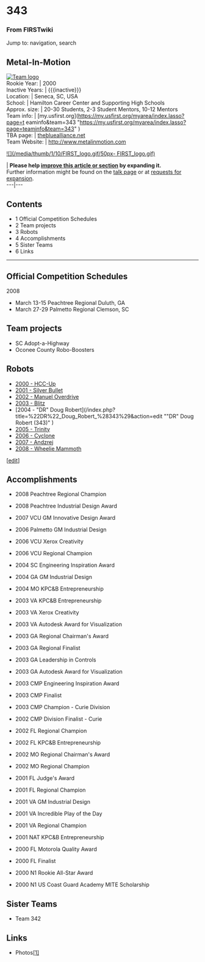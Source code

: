 # 343

### From FIRSTwiki

Jump to: navigation, search

Metal-In-Motion  
---  
[![Team logo](/media/b/b0/Bigmim.jpg)](/index.php/Image:Bigmim.jpg "Team logo"
)  
Rookie Year: | 2000  
Inactive Years: | {{{inactive}}}  
Location: | Seneca, SC, USA  
School: | Hamilton Career Center and Supporting High Schools  
Approx. size: | 20-30 Students, 2-3 Student Mentors, 10-12 Mentors  
Team info: | [my.usfirst.org](https://my.usfirst.org/myarea/index.lasso?page=t
eaminfo&team=343
"https://my.usfirst.org/myarea/index.lasso?page=teaminfo&team=343" )  
TBA page: |
[thebluealliance.net](http://www.thebluealliance.net/tbatv/team.php?team=343
"http://www.thebluealliance.net/tbatv/team.php?team=343" )  
Team Website: | <http://www.metalinmotion.com>  
  
  

[![](/media/thumb/1/10/FIRST_logo.gif/50px-
FIRST_logo.gif)](/index.php/Image:FIRST_logo.gif "" )

| **Please help [improve this article or
section](http://www.firstwiki.net/index.php?title=343&action=edit
"http://www.firstwiki.net/index.php?title=343&action=edit" ) by expanding
it.**  
Further information might be found on the [talk
page](/index.php?title=Talk:343&action=edit "Talk:343" ) or at [requests for
expansion](/index.php/FIRSTwiki:Requests_for_expansion "FIRSTwiki:Requests for
expansion" ).  
---|---  
  
  

## Contents

  * 1 Official Competition Schedules
  * 2 Team projects
  * 3 Robots
  * 4 Accomplishments
  * 5 Sister Teams
  * 6 Links  
---  
  

## Official Competition Schedules

2008

  * March 13-15 Peachtree Regional Duluth, GA 
  * March 27-29 Palmetto Regional Clemson, SC 


## Team projects

  * SC Adopt-a-Highway 
  * Oconee County Robo-Boosters 


## Robots

  * [2000 - HCC-Up ](/index.php?title=HCC-Up_%28343%29&action=edit "HCC-Up \(343\)" )
  * [2001 - Silver Bullet ](/index.php?title=Silver_Bullet_%28343%29&action=edit "Silver Bullet \(343\)" )
  * [2002 - Manuel Overdrive ](/index.php?title=Manuel_Overdrive_%28343%29&action=edit "Manuel Overdrive \(343\)" )
  * [2003 - Blitz](/index.php?title=Blitz_%28343%29&action=edit "Blitz \(343\)" )
  * [2004 - "DR" Doug Robert](/index.php?title=%22DR%22_Doug_Robert_%28343%29&action=edit ""DR" Doug Robert \(343\)" )
  * [2005 - Trinity](/index.php?title=Trinity_%28343%29&action=edit "Trinity \(343\)" )
  * [2006 - Cyclone](/index.php?title=Cyclone_%28343%29&action=edit "Cyclone \(343\)" )
  * [2007 - Andzrej](/index.php?title=Andzrej_%28343%29&action=edit "Andzrej \(343\)" )
  * [2008 - Wheelie Mammoth](/index.php?title=Wheelie_Mammoth_%28343%29&action=edit "Wheelie Mammoth \(343\)" )

[[edit](/index.php?title=343&action=edit&section=4 "Edit section:
Accomplishments" )]

## Accomplishments

  * 2008 Peachtree Regional Champion 
  * 2008 Peachtree Industrial Design Award 

  

  * 2007 VCU GM Innovative Design Award 

  

  * 2006 Palmetto GM Industrial Design 
  * 2006 VCU Xerox Creativity 
  * 2006 VCU Regional Champion 

  

  * 2004 SC Engineering Inspiration Award 
  * 2004 GA GM Industrial Design 
  * 2004 MO KPC&amp;B Entrepreneurship 

  

  * 2003 VA KPC&amp;B Entrepreneurship 
  * 2003 VA Xerox Creativity 
  * 2003 VA Autodesk Award for Visualization 
  * 2003 GA Regional Chairman's Award 
  * 2003 GA Regional Finalist 
  * 2003 GA Leadership in Controls 
  * 2003 GA Autodesk Award for Visualization 
  * 2003 CMP Engineering Inspiration Award 
  * 2003 CMP Finalist 
  * 2003 CMP Champion - Curie Division 

  

  * 2002 CMP Division Finalist - Curie 
  * 2002 FL Regional Champion 
  * 2002 FL KPC&amp;B Entrepreneurship 
  * 2002 MO Regional Chairman's Award 
  * 2002 MO Regional Champion 

  

  * 2001 FL Judge's Award 
  * 2001 FL Regional Champion 
  * 2001 VA GM Industrial Design 
  * 2001 VA Incredible Play of the Day 
  * 2001 VA Regional Champion 
  * 2001 NAT KPC&amp;B Entrepreneurship 

  

  * 2000 FL Motorola Quality Award 
  * 2000 FL Finalist 
  * 2000 N1 Rookie All-Star Award 
  * 2000 N1 US Coast Guard Academy MITE Scholarship 


## Sister Teams

  * Team 342 


## Links

  * Photos[[1]](http://s218.photobucket.com/albums/cc287/metalinmotion/Peachtree%202/?albumview=slideshow "http://s218.photobucket.com/albums/cc287/metalinmotion/Peachtree%202/?albumview=slideshow" )

